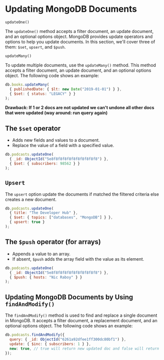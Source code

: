 # Updating MongoDB Documents

`updateOne()`

The `updateOne()` method accepts a filter document, an update document, and an optional options object. MongoDB provides update operators and options to help you update documents. In this section, we'll cover three of them: `$set`, `upsert`, and `$push`.

`updateMany()`

To update multiple documents, use the `updateMany()` method. This method accepts a filter document, an update document, and an optional options object. The following code shows an example:

```js
db.books.updateMany(
  { publishedDate: { $lt: new Date("2019-01-01") } },
  { $set: { status: "LEGACY" } }
);
```

**Drawback: If 1 or 2 docs are not updated we can't undone all other docs that were updated (way around: run query again)**

## The `$set` operator

- Adds new fields and values to a document.
- Replace the value of a field with a specified value.

```js
db.podcasts.updateOne(
  { _id: ObjectId("5e8f8f8f8f8f8f8f8f8f8f8") },
  { $set: { subscribers: 98562 } }
);
```

## `Upsert`

The `upsert` option update the documents if matched the filtered criteria else creates a new document.

```js
db.podcasts.updateOne(
  { title: "The Developer Hub" },
  { $set: { topics: ["databases", "MongoDB"] } },
  { upsert: true }
);
```

## The `$push` operator (for arrays)

- Appends a value to an array.
- If absent, `$push` adds the array field with the value as its element.

```js
db.podcasts.updateOne(
  { _id: ObjectId("5e8f8f8f8f8f8f8f8f8f8f8") },
  { $push: { hosts: "Nic Raboy" } }
);
```

## Updating MongoDB Documents by Using `findAndModify()`

The `findAndModify()` method is used to find and replace a single document in MongoDB. It accepts a filter document, a replacement document, and an optional options object. The following code shows an example:

```js
db.podcasts.findAndModify({
  query: { _id: ObjectId("6261a92dfee1ff300dc80bf1") },
  update: { $inc: { subscribers: 1 } },
  new: true, // true will return new updated doc and false will return doc as before modifying state
});
```
